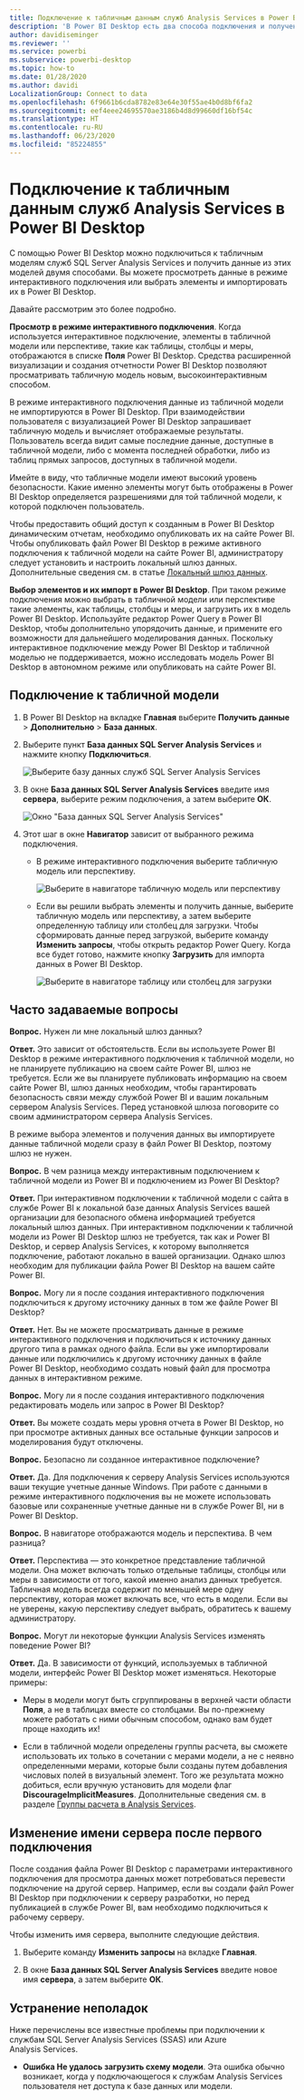 ```yaml
---
title: Подключение к табличным данным служб Analysis Services в Power BI Desktop
description: 'В Power BI Desktop есть два способа подключения и получения данных из табличных моделей служб SQL Server Analysis Services: просмотр в режиме интерактивного подключения и выбор элементов и их импорт в Power BI Desktop.'
author: davidiseminger
ms.reviewer: ''
ms.service: powerbi
ms.subservice: powerbi-desktop
ms.topic: how-to
ms.date: 01/28/2020
ms.author: davidi
LocalizationGroup: Connect to data
ms.openlocfilehash: 6f9661b6cda8782e83e64e30f55ae4b0d8bf6fa2
ms.sourcegitcommit: eef4eee24695570ae3186b4d8d99660df16bf54c
ms.translationtype: HT
ms.contentlocale: ru-RU
ms.lasthandoff: 06/23/2020
ms.locfileid: "85224855"
---
```

# <a name="connect-to-analysis-services-tabular-data-in-power-bi-desktop"></a>Подключение к табличным данным служб Analysis Services в Power BI Desktop
С помощью Power BI Desktop можно подключиться к табличным моделям служб SQL Server Analysis Services и получить данные из этих моделей двумя способами. Вы можете просмотреть данные в режиме интерактивного подключения или выбрать элементы и импортировать их в Power BI Desktop.

Давайте рассмотрим это более подробно.

**Просмотр в режиме интерактивного подключения**. Когда используется интерактивное подключение, элементы в табличной модели или перспективе, такие как таблицы, столбцы и меры, отображаются в списке **Поля** Power BI Desktop. Средства расширенной визуализации и создания отчетности Power BI Desktop позволяют просматривать табличную модель новым, высокоинтерактивным способом.

В режиме интерактивного подключения данные из табличной модели не импортируются в Power BI Desktop. При взаимодействии пользователя с визуализацией Power BI Desktop запрашивает табличную модель и вычисляет отображаемые результаты. Пользователь всегда видит самые последние данные, доступные в табличной модели, либо с момента последней обработки, либо из таблиц прямых запросов, доступных в табличной модели. 

Имейте в виду, что табличные модели имеют высокий уровень безопасности. Какие именно элементы могут быть отображены в Power BI Desktop определяется разрешениями для той табличной модели, к которой подключен пользователь.

Чтобы предоставить общий доступ к созданным в Power BI Desktop динамическим отчетам, необходимо опубликовать их на сайте Power BI. Чтобы опубликовать файл Power BI Desktop в режиме активного подключения к табличной модели на сайте Power BI, администратору следует установить и настроить локальный шлюз данных. Дополнительные сведения см. в статье [Локальный шлюз данных](service-gateway-onprem.md).

**Выбор элементов и их импорт в Power BI Desktop**. При таком режиме подключения можно выбрать в табличной модели или перспективе такие элементы, как таблицы, столбцы и меры, и загрузить их в модель Power BI Desktop. Используйте редактор Power Query в Power BI Desktop, чтобы дополнительно упорядочить данные, и примените его возможности для дальнейшего моделирования данных. Поскольку интерактивное подключение между Power BI Desktop и табличной моделью не поддерживается, можно исследовать модель Power BI Desktop в автономном режиме или опубликовать на сайте Power BI.

## <a name="to-connect-to-a-tabular-model"></a>Подключение к табличной модели
1. В Power BI Desktop на вкладке **Главная** выберите **Получить данные** > **Дополнительно** > **База данных**.
   
1. Выберите пункт **База данных SQL Server Analysis Services** и нажмите кнопку **Подключиться**.
   
   ![Выберите базу данных служб SQL Server Analysis Services](media/desktop-analysis-services-tabular-data/pbid_sqlas_getdata_as.png)
3. В окне **База данных SQL Server Analysis Services** введите имя **сервера**, выберите режим подключения, а затем выберите **ОК**.
   
   ![Окно "База данных SQL Server Analysis Services"](media/desktop-analysis-services-tabular-data/pbid_sqlas_getdata_as_server.png)
4. Этот шаг в окне **Навигатор** зависит от выбранного режима подключения.

   - В режиме интерактивного подключения выберите табличную модель или перспективу.
  
      ![Выберите в навигаторе табличную модель или перспективу](media/desktop-analysis-services-tabular-data/pbid_sqlas_getdata_as_live.png)
   - Если вы решили выбрать элементы и получить данные, выберите табличную модель или перспективу, а затем выберите определенную таблицу или столбец для загрузки. Чтобы сформировать данные перед загрузкой, выберите команду **Изменить запросы**, чтобы открыть редактор Power Query. Когда все будет готово, нажмите кнопку **Загрузить** для импорта данных в Power BI Desktop.

      ![Выберите в навигаторе таблицу или столбец для загрузки](media/desktop-analysis-services-tabular-data/pbid_sqlas_getdata_as_select.png)

## <a name="frequently-asked-questions"></a>Часто задаваемые вопросы
**Вопрос.** Нужен ли мне локальный шлюз данных?

**Ответ.** Это зависит от обстоятельств. Если вы используете Power BI Desktop в режиме интерактивного подключения к табличной модели, но не планируете публикацию на своем сайте Power BI, шлюз не требуется. Если же вы планируете публиковать информацию на своем сайте Power BI, шлюз данных необходим, чтобы гарантировать безопасность связи между службой Power BI и вашим локальным сервером Analysis Services. Перед установкой шлюза поговорите со своим администратором сервера Analysis Services.

В режиме выбора элементов и получения данных вы импортируете данные табличной модели сразу в файл Power BI Desktop, поэтому шлюз не нужен.

**Вопрос.** В чем разница между интерактивным подключением к табличной модели из Power BI и подключением из Power BI Desktop?

**Ответ.** При интерактивном подключении к табличной модели с сайта в службе Power BI к локальной базе данных Analysis Services вашей организации для безопасного обмена информацией требуется локальный шлюз данных. При интерактивном подключении к табличной модели из Power BI Desktop шлюз не требуется, так как и Power BI Desktop, и сервер Analysis Services, к которому выполняется подключение, работают локально в вашей организации. Однако шлюз необходим для публикации файла Power BI Desktop на вашем сайте Power BI.

**Вопрос.** Могу ли я после создания интерактивного подключения подключиться к другому источнику данных в том же файле Power BI Desktop?

**Ответ.** Нет. Вы не можете просматривать данные в режиме интерактивного подключения и подключиться к источнику данных другого типа в рамках одного файла. Если вы уже импортировали данные или подключились к другому источнику данных в файле Power BI Desktop, необходимо создать новый файл для просмотра данных в интерактивном режиме.

**Вопрос.** Могу ли я после создания интерактивного подключения редактировать модель или запрос в Power BI Desktop?

**Ответ.** Вы можете создать меры уровня отчета в Power BI Desktop, но при просмотре активных данных все остальные функции запросов и моделирования будут отключены.

**Вопрос.** Безопасно ли созданное интерактивное подключение?

**Ответ.** Да. Для подключения к серверу Analysis Services используются ваши текущие учетные данные Windows. При работе с данными в режиме интерактивного подключения вы не можете использовать базовые или сохраненные учетные данные ни в службе Power BI, ни в Power BI Desktop.

**Вопрос.** В навигаторе отображаются модель и перспектива. В чем разница?

**Ответ.** Перспектива — это конкретное представление табличной модели. Она может включать только отдельные таблицы, столбцы или меры в зависимости от того, какой именно анализ данных требуется. Табличная модель всегда содержит по меньшей мере одну перспективу, которая может включать все, что есть в модели. Если вы не уверены, какую перспективу следует выбрать, обратитесь к вашему администратору.

**Вопрос.** Могут ли некоторые функции Analysis Services изменять поведение Power BI?

**Ответ.** Да. В зависимости от функций, используемых в табличной модели, интерфейс Power BI Desktop может изменяться. Некоторые примеры:
* Меры в модели могут быть сгруппированы в верхней части области **Поля**, а не в таблицах вместе со столбцами. Вы по-прежнему можете работать с ними обычным способом, однако вам будет проще находить их!

* Если в табличной модели определены группы расчета, вы сможете использовать их только в сочетании с мерами модели, а не с неявно определенными мерами, которые были созданы путем добавления числовых полей в визуальный элемент. Того же результата можно добиться, если вручную установить для модели флаг **DiscourageImplicitMeasures**. Дополнительные сведения см. в разделе [Группы расчета в Analysis Services](https://docs.microsoft.com/analysis-services/tabular-models/calculation-groups#benefits).

## <a name="to-change-the-server-name-after-initial-connection"></a>Изменение имени сервера после первого подключения
После создания файла Power BI Desktop с параметрами интерактивного подключения для просмотра данных может потребоваться перевести подключение на другой сервер. Например, если вы создали файл Power BI Desktop при подключении к серверу разработки, но перед публикацией в службе Power BI, вам необходимо подключиться к рабочему серверу.

Чтобы изменить имя сервера, выполните следующие действия.

1. Выберите команду **Изменить запросы** на вкладке **Главная**.

2. В окне **База данных SQL Server Analysis Services** введите новое имя **сервера**, а затем выберите **ОК**.

   
## <a name="troubleshooting"></a>Устранение неполадок 
Ниже перечислены все известные проблемы при подключении к службам SQL Server Analysis Services (SSAS) или Azure Analysis Services. 

* **Ошибка Не удалось загрузить схему модели**. Эта ошибка обычно возникает, когда у подключающегося к службам Analysis Services пользователя нет доступа к базе данных или модели.

